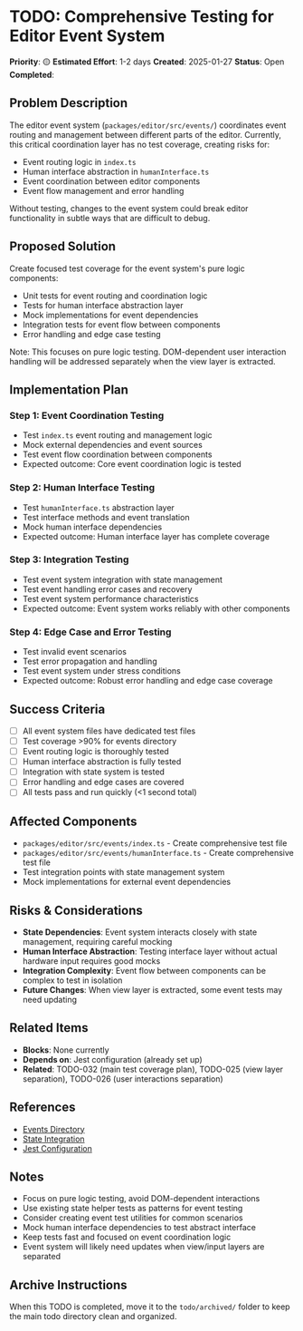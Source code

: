 # TODO: Comprehensive Testing for Editor Event System

**Priority**: 🟡
**Estimated Effort**: 1-2 days
**Created**: 2025-01-27
**Status**: Open
**Completed**: 

## Problem Description

The editor event system (`packages/editor/src/events/`) coordinates event routing and management between different parts of the editor. Currently, this critical coordination layer has no test coverage, creating risks for:

- Event routing logic in `index.ts`
- Human interface abstraction in `humanInterface.ts`
- Event coordination between editor components
- Event flow management and error handling

Without testing, changes to the event system could break editor functionality in subtle ways that are difficult to debug.

## Proposed Solution

Create focused test coverage for the event system's pure logic components:
- Unit tests for event routing and coordination logic
- Tests for human interface abstraction layer
- Mock implementations for event dependencies
- Integration tests for event flow between components
- Error handling and edge case testing

Note: This focuses on pure logic testing. DOM-dependent user interaction handling will be addressed separately when the view layer is extracted.

## Implementation Plan

### Step 1: Event Coordination Testing
- Test `index.ts` event routing and management logic
- Mock external dependencies and event sources
- Test event flow coordination between components
- Expected outcome: Core event coordination logic is tested

### Step 2: Human Interface Testing
- Test `humanInterface.ts` abstraction layer
- Test interface methods and event translation
- Mock human interface dependencies
- Expected outcome: Human interface layer has complete coverage

### Step 3: Integration Testing
- Test event system integration with state management
- Test event handling error cases and recovery
- Test event system performance characteristics
- Expected outcome: Event system works reliably with other components

### Step 4: Edge Case and Error Testing
- Test invalid event scenarios
- Test error propagation and handling
- Test event system under stress conditions
- Expected outcome: Robust error handling and edge case coverage

## Success Criteria

- [ ] All event system files have dedicated test files
- [ ] Test coverage >90% for events directory
- [ ] Event routing logic is thoroughly tested
- [ ] Human interface abstraction is fully tested
- [ ] Integration with state system is tested
- [ ] Error handling and edge cases are covered
- [ ] All tests pass and run quickly (<1 second total)

## Affected Components

- `packages/editor/src/events/index.ts` - Create comprehensive test file
- `packages/editor/src/events/humanInterface.ts` - Create comprehensive test file
- Test integration points with state management system
- Mock implementations for external event dependencies

## Risks & Considerations

- **State Dependencies**: Event system interacts closely with state management, requiring careful mocking
- **Human Interface Abstraction**: Testing interface layer without actual hardware input requires good mocks
- **Integration Complexity**: Event flow between components can be complex to test in isolation
- **Future Changes**: When view layer is extracted, some event tests may need updating

## Related Items

- **Blocks**: None currently
- **Depends on**: Jest configuration (already set up)
- **Related**: TODO-032 (main test coverage plan), TODO-025 (view layer separation), TODO-026 (user interactions separation)

## References

- [Events Directory](packages/editor/src/events/)
- [State Integration](packages/editor/src/state/)
- [Jest Configuration](packages/editor/jest.config.js)

## Notes

- Focus on pure logic testing, avoid DOM-dependent interactions
- Use existing state helper tests as patterns for event testing
- Consider creating event test utilities for common scenarios
- Mock human interface dependencies to test abstract interface
- Keep tests fast and focused on event coordination logic
- Event system will likely need updates when view/input layers are separated

## Archive Instructions

When this TODO is completed, move it to the `todo/archived/` folder to keep the main todo directory clean and organized.